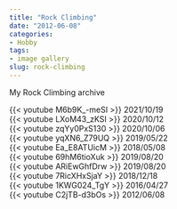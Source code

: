 ```yaml
---
title: "Rock Climbing"
date: "2012-06-08"
categories:
- Hobby
tags:
- image gallery
slug: rock-climbing
---
```


My Rock Climbing archive

<div class="yt-grid-container">
    <div>{{< youtube M6b9K_-meSI >}} 2021/10/19</div>
    <div>{{< youtube LXoM43_zKSI >}} 2020/10/12</div>
    <div>{{< youtube zqYy0PxS130 >}} 2020/10/06</div>
    <div>{{< youtube yqXN6_Z79UQ >}} 2019/05/22</div>
    <div>{{< youtube Ea_E8ATUicM >}} 2018/05/08</div>
    <div>{{< youtube 69hM6tioXuk >}} 2019/08/20</div>
    <div>{{< youtube ARiEwGhfDrw >}} 2019/08/20</div>
    <div>{{< youtube 7RicXHxSjaY >}} 2018/12/18</div>
    <div>{{< youtube 1KWG024_TgY >}} 2016/04/27</div>
    <div>{{< youtube C2jTB-d3bOs >}} 2012/06/08</div>
</div>



<!-- ## 2021/10/19
{{< youtube M6b9K_-meSI >}} -->

<!-- ## 2020/10/12
{{< youtube LXoM43_zKSI >}} -->

<!-- ## 2020/10/06
{{< youtube zqYy0PxS130 >}} -->

<!-- ## 2019/05/22
{{< youtube yqXN6_Z79UQ >}} -->

<!-- ## 2018/05/08
{{< youtube Ea_E8ATUicM >}} -->

<!-- ## 2019/08/20
{{< youtube 69hM6tioXuk >}} -->

<!-- ## 2019/08/20
{{< youtube ARiEwGhfDrw >}} -->

<!-- ## 2018/12/18
{{< youtube 7RicXHxSjaY >}} -->
<!-- 
## 2016/04/27
{{< youtube 1KWG024_TgY >}} -->

<!-- ## 2012/06/08
{{< youtube C2jTB-d3bOs >}} -->

